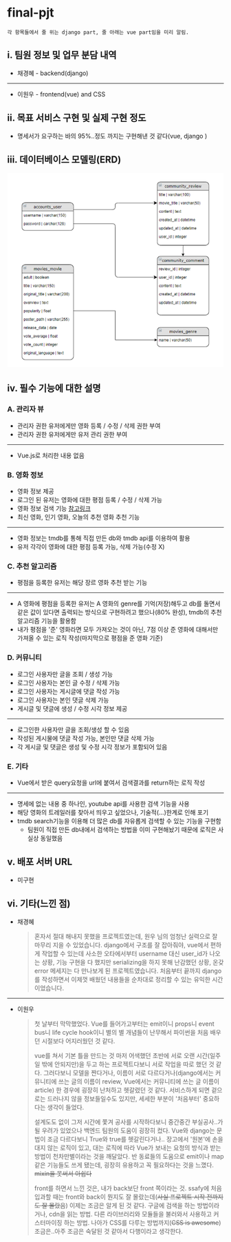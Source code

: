 # final-pjt

```
각 항목들에서 줄 위는 django part, 줄 아래는 vue part임을 미리 알림.
```

## i. 팀원 정보 및 업무 분담 내역

- 채경혜 - backend(django)

----------

- 이원우 - frontend(vue) and CSS



## ii. 목표 서비스 구현 및 실제 구현 정도

- 명세서가 요구하는 바의 95%..정도 까지는 구현해낸 것 같다(vue, django )



## iii. 데이터베이스 모델링(ERD)

![ERD](README.assets/ERD.png)

## iv. 필수 기능에 대한 설명

###	A. 관리자 뷰

- 관리자 권한 유저에게만 영화 등록 / 수정 / 삭제 권한 부여
- 관리자 권한 유저에게만 유저 관리 권한 부여

-----------

* Vue.js로 처리한 내용 없음



### 	B. 영화 정보

- 영화 정보 제공
- 로그인 된 유저는 영화에 대한 평점 등록 / 수정 / 삭제 가능
- 영화 정보 검색 기능  [참고링크](https://stackpython.medium.com/django-search-with-q-objects-tutorial-9c701db74e0e)
- 최신 영화, 인기 영화, 오늘의 추천 영화 추천 기능

------------

- 영화 정보는 tmdb를 통해 직접 만든 db와 tmdb api를 이용하여 활용
- 유저 각각이 영화에 대한 평점 등록 가능, 삭제 가능(수정 X)



### 	C. 추천 알고리즘

- 평점을 등록한 유저는 해당 장르 영화 추천 받는 기능

-----

- A 영화에 평점을 등록한 유저는 A 영화의 genre를 기억(저장)해두고 db를 돌면서 같은 값이 있다면 출력되는 방식으로 구현하려고 했으나(80% 완성), tmdb의 추천알고리즘 기능을 활용함
- 내가 평점을 '준' 영화라면 모두 가져오는 것이 아닌, 7점 이상 준 영화에 대해서만 가져올 수 있는 로직 작성(마지막으로 평점을 준 영화 기준)



### 	D. 커뮤니티

- 로그인 사용자만 글을 조회 / 생성 가능
- 로그인 사용자는 본인 글 수정 / 삭제 가능
- 로그인 사용자는 게시글에 댓글 작성 가능
- 로그인 사용자는 본인 댓글 삭제 가능
- 게시글 및 댓글에 생성 / 수정 시각 정보 제공

-----------

- 로그인한 사용자만 글을 조회/생성 할 수 있음
- 작성된 게시물에 댓글 작성 가능, 본인만 댓글 삭제 가능
- 각 게시글 및 댓글은 생성 및 수정 시각 정보가 포함되어 있음



### E. 기타

- Vue에서 받은 query요청을 url에 붙여서 검색결과를 return하는 로직 작성

-------------

- 명세에 없는 내용 중 하나인, youtube api를 사용한 검색 기능을 사용
- 해당 영화의 트레일러를 찾아서 띄우고 싶었으나, 기술적(...)한계로 인해 포기
- tmdb search기능을 이용해 더 많은 db를 자유롭게 검색할 수 있는 기능을 구현함
  - 팀원이 직접 만든 db내에서 검색하는 방법을 이미 구현해놨기 때문에 로직은 사실상 동일했음

## v. 배포 서버 URL

- 미구현

## vi. 기타(느낀 점)

- 채경혜

  > 혼자서 절대 해내지 못했을 프로젝트였는데, 원우 님의 엄청난 실력으로 잘 마무리 지을 수 있었습니다. django에서 구조를 잘 잡아줘야, vue에서 편하게 작업할 수 있는데 사소한 오타에서부터 username 대신 user_id가 나오는 상황, 기능 구현을 다 했지만 serializing을 하지 못해 난감했던 상황, 온갖 error 메세지는 다 만나보게 된 프로젝트였습니다. 처음부터 끝까지 django를 작성하면서 이제껏 배웠던 내용들을 순차대로 정리할 수 있는 유익한 시간이었습니다.

-------

- 이원우

  > 첫 날부터 막막했었다. Vue를 들어가고부터는 emit이니 props니 event bus니 life cycle hook이니 별의 별 개념들이 난무해서 파이썬을 처음 배우던 시절보다 어지러웠던 것 같다.
  >
  > 
  >
  > vue를 쳐서 기본 틀을 만드는 것 마저 어색했던 초반에 서로 오랜 시간(일주일 밖에 안되지만)을 두고 하는 프로젝트다보니 서로 작업을 따로 했던 것 같다. 그러다보니 모델을 짠다거나, 이름이 서로 다르다거나(django에서는 커뮤니티에 쓰는 글의 이름이 review, Vue에서는 커뮤니티에 쓰는 글 이름이 article) 한 경우에 굉장히 난처하고 헷갈렸던 것 같다. 서비스하게 되면 겉으로는 드러나지 않을 정보들일수도 있지만, 세세한 부분이 '처음부터' 중요하다는 생각이 들었다.
  >
  > 
  >
  > 설계도도 없이 그저 시간에 쫓겨 공사를 시작하다보니 중간중간 부실공사..가 될 우려가 있었으나 백엔드 팀원의 도움이 굉장히 컸다. Vue와 django는 문법이 조금 다르다보니 True와 true를 헷갈린다거나.. 장고에서 '원본'에 손을 대지 않는 로직이 있고, 대는 로직에 따라 Vue가 보내는 요청의 방식과 받는 방법이 천차만별이라는 것을 깨달았다. 반 동료들의 도움으로 emit이나 map같은 기능들도 쓰게 됐는데, 굉장히 유용하고 꼭 필요하다는 것을 느꼈다. ~~mixin을 못써서 아쉽다~~
  >
  > 
  >
  > front를 하면서 느낀 것은, 내가 back보단 front 쪽이라는 것. ssafy에 처음 입과할 때는 front와 back이 뭔지도 잘 몰랐는데(~~사실 프로젝트 시작 전까지도 잘 몰랐음~~) 이제는 조금은 알게 된 것 같다. 구글에 검색을 하는 방법이라거나, cdn을 읽는 방법. 다른 라이브러리와 모듈들을 불러와서 사용하고 커스터마이징 하는 방법. 나아가 CSS를 다루는 방법까지(~~CSS is awesome~~)  조금은..아주 조금은 숙달된 것 같아서 다행이라고 생각한다.
